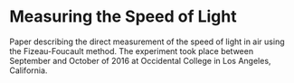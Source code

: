# Measuring the Speed of Light
Paper describing the direct measurement of the speed of light in air using the Fizeau-Foucault method.
The experiment took place between September and October of 2016 at Occidental College in Los Angeles, California.
